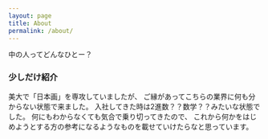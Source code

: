 ```yaml
---
layout: page
title: About
permalink: /about/
---
```


中の人ってどんなひとー？

### 少しだけ紹介

美大で「日本画」を専攻していましたが、
ご縁があってこちらの業界に何も分からない状態で来ました。
入社してきた時は2進数？？数学？？みたいな状態でした。
何にもわからなくても気合で乗り切ってきたので、
これから何かをはじめようとする方の参考になるようなものを載せていけたらなと思っています。

